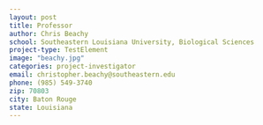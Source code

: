 ```yaml
---
layout: post
title: Professor
author: Chris Beachy
school: Southeastern Louisiana University, Biological Sciences
project-type: TestElement
image: "beachy.jpg"
categories: project-investigator
email: christopher.beachy@southeastern.edu
phone: (985) 549-3740
zip: 70803
city: Baton Rouge
state: Louisiana
---
```

